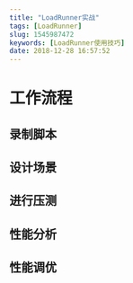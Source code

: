 ```yaml
---
title: "LoadRunner实战"
tags: [LoadRunner]
slug: 1545987472
keywords: [LoadRunner使用技巧]
date: 2018-12-28 16:57:52
---
```

# 工作流程

## 录制脚本

## 设计场景

## 进行压测

## 性能分析

## 性能调优
